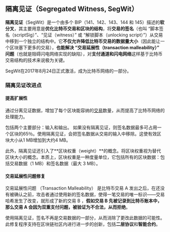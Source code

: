 ## 隔离见证（Segregated Witness, SegWit）

**隔离见证**（SegWit）是一个由多个 BIP（141、142、143、144 和 145）描述的**软分叉**，其主要用意是**优化比特币交易和区块的结构**，将**交易的签名**（也叫 “脚本签名（scriptSig）”、“见证（witness）” 或 “解锁脚本（unlocking script）”）从交易中移到一个独立的结构中。它**不仅允许降低比特币交易的数据量大小**（因此能让一个区块塞下更多的交易），**也能解决 “交易延展性（transaction malleability）” 问题**（也就是阻碍闪电网络实现的缺陷），对**支付通道和闪电网络**这样基于比特币交易结构的技术来说极为关键。

SegWit在2017年8月24日正式激活，成为比特币网络的一部分。

### 隔离见证改进点

#### 提高扩展性

通过分离见证数据，增加了每个区块能容纳的[交易](https://learnblockchain.cn/tags/%E6%AF%94%E7%89%B9%E5%B8%81%E4%BA%A4%E6%98%93)数量，从而提高了比特币网络的处理能力。

包括两个主要部分：输入和输出。 如果没有隔离见证，则签名数据最多可占用一个区块的65％。使用隔离见证，会把签名数据从交易的输入中移除。这使有效区块大小从1 MB增加到大约4 MB。

此外，隔离见证还引入了**区块权重（weight）**的概念。将区块权重视为替代区块大小的概念。本质上，区块权重是一种度量单位，它包括所有的区块数据：包括交易数据（1 MB）和签名数据（最大 3 MB）。



#### 交易延展性问题修复

交易延展性问题 （Transaction Malleability） 是比特币交易 A 发出之后，在还没有被确认之前，攻击者通过使用新的签名数据，使得一笔交易的唯一标识——交易哈希发生了改变，就形成了新的交易 B ，**假如交易 B 先被记录到比特币账本中，那么交易 A 会因为双重支付问题，被验证为不合法，从而拒绝**。

使用隔离见证，签名不再是交易数据的一部分，从而消除了更改此数据的可能性。此修复程序支持在区块链社区内进行进一步的创新，包括**二层协议**和**智能合约**。



